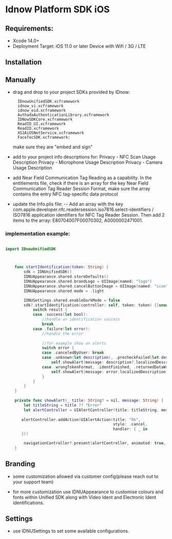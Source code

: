 # Idnow Platform SDK iOS


## Requirements:
- Xcode 14.0+
- Deployment Target: iOS 11.0 or later Device with Wifi / 3G / LTE




## Installation



## Manually

- drag and drop to your project SDKs provided by IDnow:

        IDnowUnifiedSDK.xcframework
        idnow_vi.xcframework
        idnow_eid.xcframework 
        AuthadaAuthenticationLibrary.xcframework
        IDNowSDKCore.xcframework 
        ReadID_UI.xcframework
        ReadID.xcframework
        XS2AiOSNetService.xcframework
        FaceTecSDK.xcframework:

    make sure they are "embed and sign"


- add to your project info descriptions for:
    Privacy - NFC Scan Usage Description 
    Privacy - Microphone Usage Description
    Privacy - Camera Usage Description


- add Near Field Communication Tag Reading as a capability. In the entitlements file, check if there is an array for the key Near Field Communication Tag Reader Session Format, make sure the array contains the entry NFC tag-specific data protocol

- update the Info.plis file: -- Add an array with the key com.apple.developer.nfc.readersession.iso7816.select-identifiers / ISO7816 application identifiers for NFC Tag Reader Session. Then add 2 items to the array: E80704007F00070302, A0000002471001. 


### implementation example:

```swift

import IDnowUnifiedSDK



    func startIdentification(token: String) {
        sdk = IDNUnifiedSDK()
        IDNUAppearance.shared.storeDefaults()
        IDNUAppearance.shared.brandLogo = UIImage(named: "logo")
        IDNUAppearance.shared.cancelButtonImage = UIImage(named: "icon")
        IDNUAppearance.shared.mode = .light

        IDNUSettings.shared.enableDarkMode = false
        sdk?.startIdentification(controller: self, token: token) {[unowned self] result in
            switch result {
            case .success(let bool):
                //handle an identification success
                break
            case .failure(let error):
                //handle the error
                
                //for example show an alerts
                switch error {
                case .canceledByUser: break
                case .unknown(let description), .precheckFailed(let description):
                    self.showAlert(message: description?.localizedDescription ?? error.localizedDescription)
                case .wrongTokenFormat, .identFinished, .returnedDataWrongFormat:
                    self.showAlert(message: error.localizedDescription)
                }
            }
        }
    }
    
    private func showAlert(_ title: String? = nil, message: String) {
        let titleString = title ?? "Error"
        let alertController = UIAlertController(title: titleString, message: message, preferredStyle: .alert)
       
       alertController.addAction(UIAlertAction(title: "Ok",
                                               style: .cancel,
                                               handler: { _ in
       }))

        navigationController?.present(alertController, animated: true, completion: nil)
    }
```



## Branding

- some customization allowed via customer config(please reach out to your support team)

- for more customization use IDNUAppearance to customise colours and fonts within Unified SDK along with Video Ident and Electronic Ident identifications.



## Settings

- use IDNUSettings to set some available configurations.
